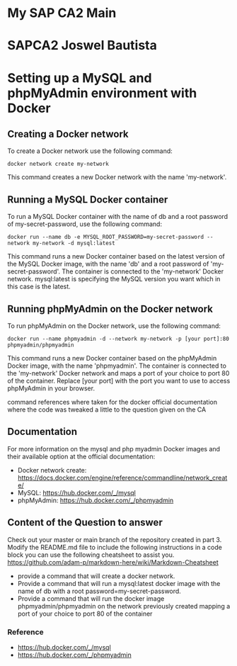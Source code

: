 # My SAP CA2 Main
# SAPCA2 Joswel Bautista 

# Setting up a MySQL and phpMyAdmin environment with Docker

## Creating a Docker network

To create a Docker network use the following command:

```
docker network create my-network
```

This command creates a new Docker network with the name 'my-network'.

## Running a MySQL Docker container

To run a MySQL Docker container with the name of db and a root password of my-secret-password, use the following command:

```
docker run --name db -e MYSQL_ROOT_PASSWORD=my-secret-password --network my-network -d mysql:latest
```
This command runs a new Docker container based on the latest version of the MySQL Docker image, with the name 'db' and a root password of 'my-secret-password'. The container is connected to the 'my-network' Docker network. mysql:latest is specifying the MySQL version you want which in this case is the latest. 

## Running phpMyAdmin on the Docker network

To run phpMyAdmin on the Docker network, use the following command:

```
docker run --name phpmyadmin -d --network my-network -p [your port]:80 phpmyadmin/phpmyadmin
```

This command runs a new Docker container based on the phpMyAdmin Docker image, with the name 'phpmyadmin'. The container is connected to the 'my-network' Docker network and maps a port of your choice to port 80 of the container. Replace [your port] with the port you want to use to access phpMyAdmin in your browser.

command references where taken for the docker official documentation where the code was tweaked a little to the question given on the CA  

## Documentation
For more information on the mysql and php myadmin Docker images and their available option at the official documentation:

- Docker network create: https://docs.docker.com/engine/reference/commandline/network_create/
- MySQL: https://hub.docker.com/_/mysql
- phpMyAdmin: https://hub.docker.com/_/phpmyadmin

## Content of the Question to answer
Check out your master or main branch of the repository created in part 3.
Modify the  README.md file to include the following instructions in a code block you can use the following cheatsheet to assist you.
https://github.com/adam-p/markdown-here/wiki/Markdown-Cheatsheet

-	provide a command that will create a docker network.
- Provide a command that will run a mysql:latest docker image with the name of db with a root password=my-secret-password.
- Provide a command that will run the docker image phpmyadmin/phpmyadmin on the network previously created mapping a port of your choice to port 80 of the container
### Reference 
- https://hub.docker.com/_/mysql  
- https://hub.docker.com/_/phpmyadmin 
